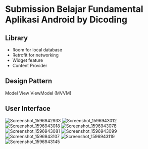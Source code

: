 # Submission Belajar Fundamental Aplikasi Android by Dicoding

## Library
- Room for local database
- Retrofit for networking
- Widget feature
- Content Provider

## Design Pattern
Model View ViewModel (MVVM)

## User Interface
![Screenshot_1596942933](https://user-images.githubusercontent.com/28895458/89724185-f9f02280-da29-11ea-9b79-c29e19d5dcd9.png)
![Screenshot_1596943012](https://user-images.githubusercontent.com/28895458/89724188-01afc700-da2a-11ea-953c-5e24f139c84e.png)
![Screenshot_1596943018](https://user-images.githubusercontent.com/28895458/89724195-19874b00-da2a-11ea-868f-b9de7d14c50f.png)
![Screenshot_1596943078](https://user-images.githubusercontent.com/28895458/89724196-1b510e80-da2a-11ea-9c24-b6b6d381fc8e.png)
![Screenshot_1596943081](https://user-images.githubusercontent.com/28895458/89724197-1b510e80-da2a-11ea-8352-f1f0a3d2c084.png)
![Screenshot_1596943099](https://user-images.githubusercontent.com/28895458/89724198-1be9a500-da2a-11ea-88bd-26d2f5c1e646.png)
![Screenshot_1596943107](https://user-images.githubusercontent.com/28895458/89724200-1db36880-da2a-11ea-8638-bb842d30e301.png)
![Screenshot_1596943119](https://user-images.githubusercontent.com/28895458/89724201-1e4bff00-da2a-11ea-9dc8-83ea17e4e066.png)
![Screenshot_1596943145](https://user-images.githubusercontent.com/28895458/89724202-1ee49580-da2a-11ea-8915-c4d83674b4ee.png)
